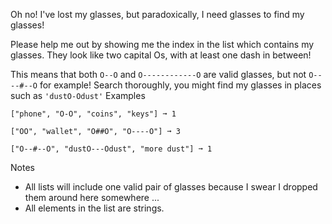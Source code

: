 Oh no! I've lost my glasses, but paradoxically, I need glasses to find my glasses!

Please help me out by showing me the index in the list which contains my glasses. They look like two capital Os, with at least one dash in between!

This means that both `O--O` and `O------------O` are valid glasses, but not `O----#--O` for example!
Search thoroughly, you might find my glasses in places such as `'dustO-Odust'`
Examples
```
["phone", "O-O", "coins", "keys"] ➞ 1

["OO", "wallet", "O##O", "O----O"] ➞ 3

["O--#--O", "dustO---Odust", "more dust"] ➞ 1
```
Notes
- All lists will include one valid pair of glasses because I swear I dropped them around here somewhere ...
- All elements in the list are strings.
